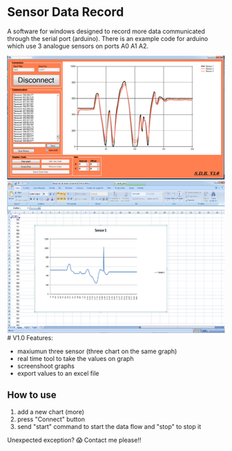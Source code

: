 # Sensor Data Record
A software for windows designed to record more data communicated through the serial port (arduino). There is an example code for arduino which use 3 analogue sensors on ports A0 A1 A2.

<img src="/Media/overview1.png" width="600">
<img src="/Media/overview2.png" width="600">
# V1.0 Features:

- maxiumun three sensor (three chart on the same graph)
- real time tool to take the values on graph
- screenshoot graphs
- export values to an excel file

## How to use
1. add a new chart (more)
1. press "Connect" button
1. send "start" command to start the data flow and "stop" to stop it

 Unexpected exception? :scream:  Contact me please!!
